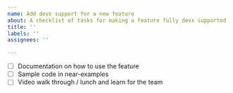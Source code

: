 ```yaml
---
name: Add devx support for a new feature
about: A checklist of tasks for making a feature fully devx supported
title: ''
labels: ''
assignees: ''

---
```


- [ ] Documentation on how to use the feature
- [ ] Sample code in near-examples
- [ ] Video walk through / lunch and learn for the team
